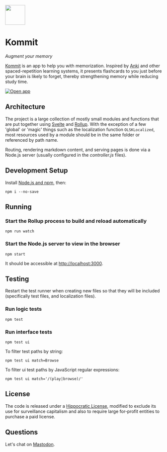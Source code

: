 <a href="https://kommit.dev"><img src="https://kommit.dev/identity.svg" width="64"></a>

# Kommit

_Augment your memory_

<a href="https://kommit.dev">Kommit</a> is an app to help you with memorization. Inspired by [Anki](https://apps.ankiweb.net) and other spaced-repetition learning systems, it presents flashcards to you just before your brain is likely to forget, thereby strengthening memory while reducing study time.

<a href="https://kommit.dev/review"><img alt="Open app" src="http://rosano.s3.amazonaws.com/public/_RCSAppButton.svg" /></a>

## Architecture

The project is a large collection of mostly small modules and functions that are put together using [Svelte](https://svelte.dev) and [Rollup](https://rollupjs.org). With the exception of a few 'global' or 'magic' things such as the localization function `OLSKLocalized`, most resources used by a module should be in the same folder or referenced by path name.

Routing, rendering markdown content, and serving pages is done via a Node.js server (usually configured in the *controller.js* files).

## Development Setup

Install [Node.js and npm](https://nodejs.org/en/download/), then:

```
npm i --no-save
```

## Running

### Start the Rollup process to build and reload automatically

```
npm run watch
```

### Start the Node.js server to view in the browser

```
npm start
```

It should be accessible at <a href="http://localhost:3000" target="_blank">http://localhost:3000</a>.

## Testing

Restart the test runner when creating new files so that they will be included (specifically test files, and localization files).

### Run logic tests

```
npm test 
```

### Run interface tests

```
npm test ui
```

To filter test paths by string:

```
npm test ui match=Browse
```

To filter ui test paths by JavaScript regular expressions:

```
npm test ui match='/(play|browse)/'
```

## License

The code is released under a [Hippocratic License](https://firstdonoharm.dev), modified to exclude its use for surveillance capitalism and also to require large for-profit entities to purchase a paid license.

## Questions

Let's chat on [Mastodon](https://merveilles.town/@rosano).
